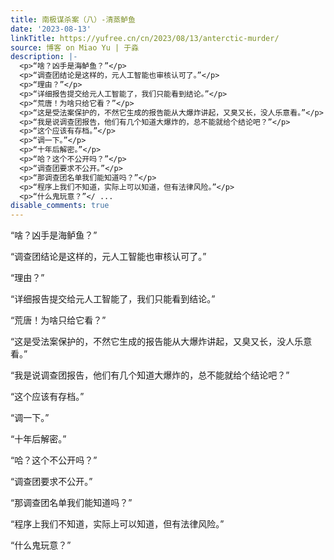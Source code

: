 ```yaml
---
title: 南极谋杀案（八）-清蒸鲈鱼
date: '2023-08-13'
linkTitle: https://yufree.cn/cn/2023/08/13/anterctic-murder/
source: 博客 on Miao Yu | 于淼
description: |-
  <p>“啥？凶手是海鲈鱼？”</p>
  <p>“调查团结论是这样的，元人工智能也审核认可了。”</p>
  <p>“理由？”</p>
  <p>“详细报告提交给元人工智能了，我们只能看到结论。”</p>
  <p>“荒唐！为啥只给它看？”</p>
  <p>“这是受法案保护的，不然它生成的报告能从大爆炸讲起，又臭又长，没人乐意看。”</p>
  <p>“我是说调查团报告，他们有几个知道大爆炸的，总不能就给个结论吧？”</p>
  <p>“这个应该有存档。”</p>
  <p>“调一下。”</p>
  <p>“十年后解密。”</p>
  <p>“哈？这个不公开吗？”</p>
  <p>“调查团要求不公开。”</p>
  <p>“那调查团名单我们能知道吗？”</p>
  <p>“程序上我们不知道，实际上可以知道，但有法律风险。”</p>
  <p>“什么鬼玩意？”</ ...
disable_comments: true
---
```

<p>“啥？凶手是海鲈鱼？”</p>
<p>“调查团结论是这样的，元人工智能也审核认可了。”</p>
<p>“理由？”</p>
<p>“详细报告提交给元人工智能了，我们只能看到结论。”</p>
<p>“荒唐！为啥只给它看？”</p>
<p>“这是受法案保护的，不然它生成的报告能从大爆炸讲起，又臭又长，没人乐意看。”</p>
<p>“我是说调查团报告，他们有几个知道大爆炸的，总不能就给个结论吧？”</p>
<p>“这个应该有存档。”</p>
<p>“调一下。”</p>
<p>“十年后解密。”</p>
<p>“哈？这个不公开吗？”</p>
<p>“调查团要求不公开。”</p>
<p>“那调查团名单我们能知道吗？”</p>
<p>“程序上我们不知道，实际上可以知道，但有法律风险。”</p>
<p>“什么鬼玩意？”</ ...